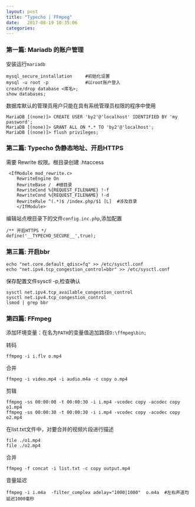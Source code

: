 ```yaml
---
layout: post
title: "Typecho | FFmpeg" 
date:   2017-08-19 10:35:06
categories: 
---
```


<!-- more -->

### 第一篇:  Mariadb 的账户管理
安装运行`mariadb`
```
mysql_secure_installation     #初始化设置
mysql -u root -p              #以root账户登入
create/drop database <库名>; 
show databases;
```
数据库默认的管理员用户只能在具有系统管理员权限的程序中使用
```
MariaDB [(none)]> CREATE USER 'by2'@'localhost' IDENTIFIED BY 'my password';
MariaDB [(none)]> GRANT ALL ON *.* TO 'by2'@'localhost';
MariaDB [(none)]> flush privileges;
```
### 第二篇: Typecho 伪静态地址、开启HTTPS
需要 Rewrite 权限。根目录创建 .htaccess
```
 <IfModule mod_rewrite.c>
    RewriteEngine On
    RewriteBase /  #根目录
    RewriteCond %{REQUEST_FILENAME} !-f
    RewriteCond %{REQUEST_FILENAME} !-d
    RewriteRule ^(.*)$ /index.php/$1 [L]  #涉及目录
    </IfModule>
```
编辑站点根目录下的文件`config.inc.php`,添加配置
```
/** 开启HTTPS */
define('__TYPECHO_SECURE__',true);
```
### 第三篇: 开启bbr
```
echo "net.core.default_qdisc=fq" >> /etc/sysctl.conf
echo "net.ipv4.tcp_congestion_control=bbr" >> /etc/sysctl.conf
```
保存配置文件sysctl -p,检查确认
```
sysctl net.ipv4.tcp_available_congestion_control
sysctl net.ipv4.tcp_congestion_control
lsmod | grep bbr
```
### 第四篇: FFmpeg

添加环境变量：在名为`PATH`的变量值追加路径`D:\ffmpeg\bin;`

转码
```
ffmpeg -i i.flv o.mp4
```

合并
```
ffmpeg -i video.mp4 -i audio.m4a -c copy o.mp4
```

剪辑
```
ffmpeg -ss 00:00:00 -t 00:00:30 -i i.mp4 -vcodec copy -acodec copy o1.mp4
ffmpeg -ss 00:00:30 -t 00:00:30 -i i.mp4 -vcodec copy -acodec copy o2.mp4
```

在list.txt文件中，对要合并的视频片段进行描述
```
file ./o1.mp4
file ./o2.mp4
```

合并
```
ffmpeg -f concat -i list.txt -c copy output.mp4
```

音量延迟
```
ffmpeg -i i.m4a  -filter_complex adelay="1000|1000"  o.m4a  #左右声道均延迟1000毫秒
```
